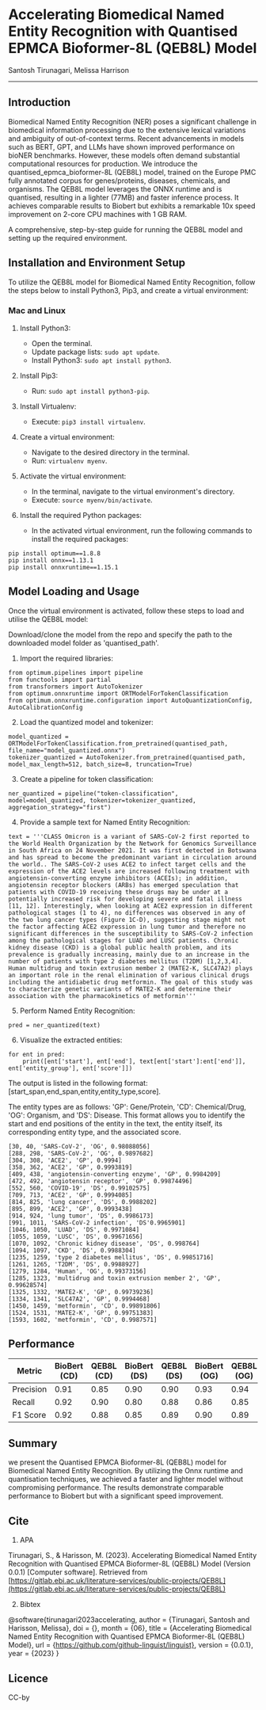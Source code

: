 # Accelerating Biomedical Named Entity Recognition with Quantised EPMCA Bioformer-8L (QEB8L) Model

Santosh Tirunagari, Melissa Harrison

---

## Introduction

Biomedical Named Entity Recognition (NER) poses a significant challenge in biomedical information processing due to the extensive lexical variations and ambiguity of out-of-context terms. Recent advancements in models such as BERT, GPT, and LLMs have shown improved performance on bioNER benchmarks. However, these models often demand substantial computational resources for production. We introduce the quantised_epmca_bioformer-8L (QEB8L) model, trained on the Europe PMC fully annotated corpus for genes/proteins, diseases, chemicals, and organisms. The QEB8L model leverages the ONNX runtime and is quantised, resulting in a lighter (77MB) and faster inference process. It achieves comparable results to Biobert but exhibits a remarkable 10x speed improvement on 2-core CPU machines with 1 GB RAM.

A comprehensive, step-by-step guide for running the QEB8L model and setting up the required environment.

## Installation and Environment Setup

To utilize the QEB8L model for Biomedical Named Entity Recognition, follow the steps below to install Python3, Pip3, and create a virtual environment:

### Mac and Linux

1. Install Python3:
   - Open the terminal.
   - Update package lists: `sudo apt update`.
   - Install Python3: `sudo apt install python3`.

2. Install Pip3:
   - Run: `sudo apt install python3-pip`.

3. Install Virtualenv:
   - Execute: `pip3 install virtualenv`.

4. Create a virtual environment:
   - Navigate to the desired directory in the terminal.
   - Run: `virtualenv myenv`.

5. Activate the virtual environment:
   - In the terminal, navigate to the virtual environment's directory.
   - Execute: `source myenv/bin/activate`.

6. Install the required Python packages:
   - In the activated virtual environment, run the following commands to install the required packages:


```
pip install optimum==1.8.8
pip install onnx==1.13.1
pip install onnxruntime==1.15.1
```


## Model Loading and Usage
Once the virtual environment is activated, follow these steps to load and utilise the QEB8L model:

Download/clone the model from the repo and specify the path to the downloaded model folder as 'quantised_path'.

1. Import the required libraries:


```
from optimum.pipelines import pipeline
from functools import partial
from transformers import AutoTokenizer
from optimum.onnxruntime import ORTModelForTokenClassification
from optimum.onnxruntime.configuration import AutoQuantizationConfig, AutoCalibrationConfig
```

2. Load the quantized model and tokenizer:

```
model_quantized = ORTModelForTokenClassification.from_pretrained(quantised_path, file_name="model_quantized.onnx")
tokenizer_quantized = AutoTokenizer.from_pretrained(quantised_path, model_max_length=512, batch_size=8, truncation=True)
```

3. Create a pipeline for token classification:

```
ner_quantized = pipeline("token-classification", model=model_quantized, tokenizer=tokenizer_quantized, aggregation_strategy="first")
```

4. Provide a sample text for Named Entity Recognition:

```
text = '''CLASS Omicron is a variant of SARS-CoV-2 first reported to the World Health Organization by the Network for Genomics Surveillance in South Africa on 24 November 2021. It was first detected in Botswana and has spread to become the predominant variant in circulation around the world.. The SARS-CoV-2 uses ACE2 to infect target cells and the expression of the ACE2 levels are increased following treatment with angiotensin-converting enzyme inhibitors (ACEIs); in addition, angiotensin receptor blockers (ARBs) has emerged speculation that patients with COVID-19 receiving these drugs may be under at a potentially increased risk for developing severe and fatal illness [11, 12]. Interestingly, when looking at ACE2 expression in different pathological stages (1 to 4), no differences was observed in any of the two lung cancer types (Figure 1C-D), suggesting stage might not the factor affecting ACE2 expression in lung tumor and therefore no significant differences in the susceptibility to SARS-CoV-2 infection among the pathological stages for LUAD and LUSC patients. Chronic kidney disease (CKD) is a global public health problem, and its prevalence is gradually increasing, mainly due to an increase in the number of patients with type 2 diabetes mellitus (T2DM) [1,2,3,4].  Human multidrug and toxin extrusion member 2 (MATE2-K, SLC47A2) plays an important role in the renal elimination of various clinical drugs including the antidiabetic drug metformin. The goal of this study was to characterize genetic variants of MATE2-K and determine their association with the pharmacokinetics of metformin'''
```

5. Perform Named Entity Recognition:
```
pred = ner_quantized(text)
```

6. Visualize the extracted entities:

```
for ent in pred:
    print([ent['start'], ent['end'], text[ent['start']:ent['end']], ent['entity_group'], ent['score']])
```

The output is listed in the following format: [start_span,end_span,entity,entity_type,score].

The entity types are as follows: 'GP': Gene/Protein, 'CD': Chemical/Drug, 'OG': Organism, and 'DS': Disease. This format allows you to identify the start and end positions of the entity in the text, the entity itself, its corresponding entity type, and the associated score.

```
[30, 40, 'SARS-CoV-2', 'OG', 0.98088056]
[288, 298, 'SARS-CoV-2', 'OG', 0.9897682]
[304, 308, 'ACE2', 'GP', 0.9994]
[358, 362, 'ACE2', 'GP', 0.9993819]
[409, 438, 'angiotensin-converting enzyme', 'GP', 0.9984209]
[472, 492, 'angiotensin receptor', 'GP', 0.99874496]
[552, 560, 'COVID-19', 'DS', 0.99102575]
[709, 713, 'ACE2', 'GP', 0.9994085]
[814, 825, 'lung cancer', 'DS', 0.9988202]
[895, 899, 'ACE2', 'GP', 0.9993438]
[914, 924, 'lung tumor', 'DS', 0.9986173]
[991, 1011, 'SARS-CoV-2 infection', 'DS'0.9965901]
[1046, 1050, 'LUAD', 'DS', 0.9971084]
[1055, 1059, 'LUSC', 'DS', 0.99671656]
[1070, 1092, 'Chronic kidney disease', 'DS', 0.998764]
[1094, 1097, 'CKD', 'DS', 0.9988304]
[1235, 1259, 'type 2 diabetes mellitus', 'DS', 0.99851716]
[1261, 1265, 'T2DM', 'DS', 0.9988927]
[1279, 1284, 'Human', 'OG', 0.99373156]
[1285, 1323, 'multidrug and toxin extrusion member 2', 'GP', 0.99628574]
[1325, 1332, 'MATE2-K', 'GP', 0.99739236]
[1334, 1341, 'SLC47A2', 'GP', 0.9994468]
[1450, 1459, 'metformin', 'CD', 0.99891806]
[1524, 1531, 'MATE2-K', 'GP', 0.99751383]
[1593, 1602, 'metformin', 'CD', 0.9987571]
```

## Performance
| Metric     | BioBert (CD) | QEB8L (CD) | BioBert (DS) | QEB8L (DS) | BioBert (OG) | QEB8L (OG) | BioBert (GP) | QEB8L (GP) |
|------------|--------------|------------|--------------|------------|--------------|------------|--------------|------------|
| Precision  | 0.91         | 0.85       | 0.90         | 0.90       | 0.93         | 0.94       | 0.91         | 0.90       |
| Recall     | 0.92         | 0.90       | 0.80         | 0.88       | 0.86         | 0.85       | 0.87         | 0.88       |
| F1 Score   | 0.92         | 0.88       | 0.85         | 0.89       | 0.90         | 0.89       | 0.89         | 0.89       |


## Summary
we present the Quantised EPMCA Bioformer-8L (QEB8L) model for Biomedical Named Entity Recognition. By utilizing the Onnx runtime and quantisation techniques, we achieved a faster and lighter model without compromising performance. The results demonstrate comparable performance to Biobert but with a significant speed improvement.

## Cite 
1. APA 

Tirunagari, S., & Harisson, M. (2023). Accelerating Biomedical Named Entity Recognition with Quantised EPMCA Bioformer-8L (QEB8L) Model (Version 0.0.1) [Computer software]. Retrieved from [https://gitlab.ebi.ac.uk/literature-services/public-projects/QEB8L](https://gitlab.ebi.ac.uk/literature-services/public-projects/QEB8L)

2. Bibtex

@software{tirunagari2023accelerating,
  author = {Tirunagari, Santosh and Harisson, Melissa},
  doi = {},
  month = {06},
  title = {Accelerating Biomedical Named Entity Recognition with Quantised EPMCA Bioformer-8L (QEB8L) Model},
  url = {https://github.com/github-linguist/linguist},
  version = {0.0.1},
  year = {2023}
}

## Licence
CC-by


